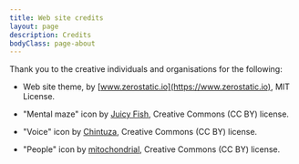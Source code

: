 ```yaml
---
title: Web site credits
layout: page
description: Credits
bodyClass: page-about
---
```


Thank you to the creative individuals and organisations for the following:

- Web site theme, by [www.zerostatic.io](https://www.zerostatic.io), MIT License.

- "Mental maze" icon by [Juicy Fish](https://thenounproject.com/admin885/), Creative Commons (CC BY) license.

- "Voice" icon by [Chintuza](https://thenounproject.com/chintuza/), Creative Commons (CC BY) license.

- "People" icon by [mitochondrial](https://thenounproject.com/mike.a.condry/), Creative Commons (CC BY) license.
